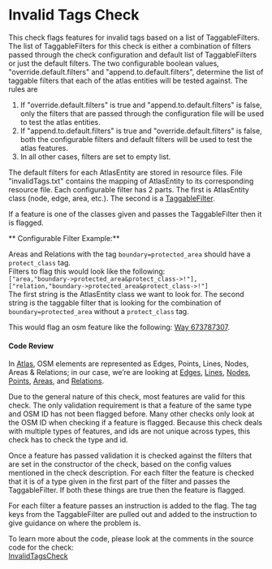 # Invalid Tags Check

This check flags features for invalid tags based on a list of TaggableFilters. The list of TaggableFilters for this check is either a combination of filters passed through the 
check configuration and default list of TaggableFilters or just the default filters. 
The two configurable boolean values, "override.default.filters" and "append.to.default.filters", 
determine the list of taggable filters that each of the atlas entities will be tested against. The rules are
1) If "override.default.filters" is true and "append.to.default.filters" is false,
only the filters that are passed through the configuration file will be used to test the atlas entities. 
2) If "append.to.default.filters" is true and "override.default.filters" is false,
both the configurable filters and default filters will be used to test the atlas features.
3) In all other cases, filters are set to empty list.

The default filters for each AtlasEntity are stored in resource files. File "invalidTags.txt" contains the mapping of AtlasEntity to its corresponding resource file.
Each configurable filter has 2 parts. The first is AtlasEntity class (node, edge, area, etc.). The second is a 
[TaggableFilter](https://github.com/osmlab/atlas/blob/dev/src/main/java/org/openstreetmap/atlas/tags/filters/TaggableFilter.java).

If a feature is one of the classes given and passes the TaggableFilter then it is flagged.

** Configurable Filter Example:**

Areas and Relations with the tag `boundary=protected_area` should have a `protect_class` tag.  
Filters to flag this would look like the following:  
`["area,"boundary->protected_area&protect_class->!"],
 ["relation,"boundary->protected_area&protect_class->!"]`  
The first string is the AtlasEntity class we want to look for. 
The second string is the taggable filter that is looking for the combination of `boundary=protected_area`
without a `protect_class` tag.

This would flag an osm feature like the following: [Way 673787307](https://www.openstreetmap.org/way/673787307).

#### Code Review

In [Atlas](https://github.com/osmlab/atlas), OSM elements are represented as Edges, Points, Lines, Nodes, Areas & Relations; in our case, we’re are looking at
[Edges](https://github.com/osmlab/atlas/blob/dev/src/main/java/org/openstreetmap/atlas/geography/atlas/items/Edge.java),
[Lines](https://github.com/osmlab/atlas/blob/dev/src/main/java/org/openstreetmap/atlas/geography/atlas/items/Line.java),
[Nodes](https://github.com/osmlab/atlas/blob/dev/src/main/java/org/openstreetmap/atlas/geography/atlas/items/Node.java),
[Points](https://github.com/osmlab/atlas/blob/dev/src/main/java/org/openstreetmap/atlas/geography/atlas/items/Point.java),
[Areas](https://github.com/osmlab/atlas/blob/dev/src/main/java/org/openstreetmap/atlas/geography/atlas/items/Area.java), and
[Relations](https://github.com/osmlab/atlas/blob/dev/src/main/java/org/openstreetmap/atlas/geography/atlas/items/Relation.java).

Due to the general nature of this check, most features are valid for this check.
The only validation requirement is that a feature of the same type and OSM ID has not been flagged before. 
Many other checks only look at the OSM ID when checking if a feature is flagged. Because this check deals 
with multiple types of features, and ids are not unique across types, this check has to check the type and id.

Once a feature has passed validation it is checked against the filters that are set in the constructor of the check, based on the config values mentioned in the check description.
For each filter the feature is checked that it is of a type given in the first part of the filter
and passes the TaggableFilter. If both these things are true then the feature is flagged. 

For each filter a feature passes an instruction is added to the flag. The tag keys from the TaggableFilter 
are pulled out and added to the instruction to give guidance on where the problem is. 

To learn more about the code, please look at the comments in the source code for the check:  
[InvalidTagsCheck](../../src/main/java/org/openstreetmap/atlas/checks/validation/tag/InvalidTagsCheck.java)
